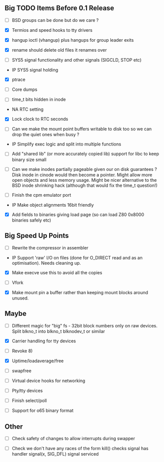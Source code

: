 Big TODO Items Before 0.1 Release
---------------------------------

- [ ] BSD groups can be done but do we care ?

- [x]	Termios and speed hooks to tty drivers

- [x]	hangup ioctl (vhangup) plus hangups for group leader exits

- [x]	rename should delete old files it renames over

- [ ]	SYS5 signal functionality and other signals (SIGCLD, STOP etc)

- IP	SYS5 signal holding

- [x]	ptrace

- [ ]	Core dumps

- [ ]	time_t bits hidden in inode

- NA	RTC setting

- [x]	Lock clock to RTC seconds

- [ ]	Can we make the mount point buffers writable to disk too so we can
	drop the quiet ones when busy ?

- IP	Simplify exec logic and split into multiple functions

- [ ]	Add "shared lib" (or more accurately copied lib) support for libc
	to keep binary size small

- [ ]	Can we make inodes partially pageable given our on disk guarantees ?
	Disk inode in cinode would then become a pointer. Might allow more open
	objects and less memory usage. Might be nicer alternative to the BSD
	inode shrinking hack (although that would fix the time_t question!)

- [ ]	Finish the cpm emulator port

- IP	Make object alignments 16bit friendly

- [x]	Add fields to binaries giving load page (so can load Z80 0x8000
	binaries safely etc)

Big Speed Up Points
-------------------

- [ ]	Rewrite the compressor in assembler

- IP	Support 'raw' I/O on files	(done for O_DIRECT read and as an
	optimisation). Needs cleaning up.

- [x]	Make execve use this to avoid all the copies

- [ ]	Vfork

- [x]	Make mount pin a buffer rather than keeping mount blocks around
	unused.

Maybe
-----
- [ ]	Different magic for "big" fs - 32bit block numbers only on raw
	devices. Split blkno_t into blkno_t blknodev_t or similar

- [x]	Carrier handling for tty devices

- [ ]	Revoke 8)

- [x]	Uptime/loadaverage/free

- [ ]	swapfree

- [ ]	Virtual device hooks for networking

- [ ]	Pty/tty devices

- [ ]	Finish select/poll

- [ ]	Support for o65 binary format

Other
-----
- [ ]	Check safety of changes to allow interrupts during swapper

- [ ]	Check we don't have any races of the form
	kill()
		checks signal has handler
	signal(x, SIG_DFL)
		signal serviced
